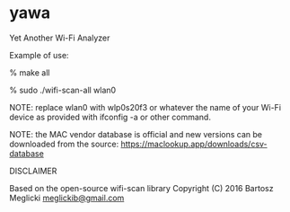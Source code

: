 # yawa
Yet Another Wi-Fi Analyzer

Example of use:

% make all

% sudo ./wifi-scan-all wlan0

NOTE: replace wlan0 with wlp0s20f3 or whatever the name of your Wi-Fi device as
provided with ifconfig -a or other command.

NOTE: the MAC vendor database is official and new versions can be downloaded from
the source: https://maclookup.app/downloads/csv-database

DISCLAIMER

Based on the open-source wifi-scan library Copyright (C) 2016 Bartosz Meglicki <meglickib@gmail.com>
